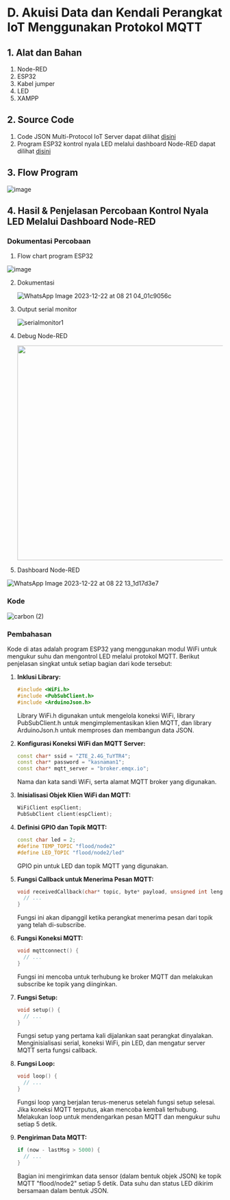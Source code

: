 # D. Akuisi Data dan Kendali Perangkat IoT Menggunakan Protokol MQTT
   
## 1. Alat dan Bahan
1. Node-RED
2. ESP32
3. Kabel jumper
4. LED
5. XAMPP

## 2. Source Code

1. Code JSON Multi-Protocol IoT Server dapat dilihat <a href="https://github.com/JustBadrun/Embeded_System/blob/dd513af13ce3906220b904cf8b1522e06d7a0c23/Jobsheet%204/B.%20Transmisi%20Data%20Menggunakan%20Protokol%20HTTP/flow%20program%20Multi-Protocol%20IoT.json">disini</a>
2. Program ESP32 kontrol nyala LED melalui dashboard Node-RED dapat dilihat <a href="https://github.com/JustBadrun/Embeded_System/blob/5de87485d941e0818fd193cdf1d823249256daca/Jobsheet%204/D.%20Akuisi%20Data%20dan%20Kendali%20Perangkat%20IoT%20Menggunakan%20Protokol%20MQTT/akuisisi/akuisisi.ino">disini</a>


## 3. Flow Program
![image](https://github.com/ArthZ01/System-Embedded/assets/91934953/5a4526ba-f8e2-4cdd-b02a-6704872a7403)


## 4. Hasil & Penjelasan Percobaan Kontrol Nyala LED Melalui Dashboard Node-RED
### Dokumentasi Percobaan

1. Flow chart program ESP32
   
  ![image](https://github.com/ArthZ01/System-Embedded/assets/91934953/7db33564-d846-4c57-ad71-42562765d82c)

2. Dokumentasi
   
   ![WhatsApp Image 2023-12-22 at 08 21 04_01c9056c](https://github.com/JustBadrun/Embeded_System/assets/128286595/13547144-2d63-43d3-8adb-016d78373858)

4. Output serial monitor
   
   ![serialmonitor1](https://github.com/JustBadrun/Embeded_System/assets/128286595/72266af7-a40f-45fc-933c-ce0a4062d98a)

5. Debug Node-RED
   
   <img src="https://github.com/brianrahma/system-embedded/assets/82065700/6f42ea1e-cc21-48d6-8e28-a84fb027c729" height="500">
   
6. Dashboard Node-RED
   
  ![WhatsApp Image 2023-12-22 at 08 22 13_1d17d3e7](https://github.com/JustBadrun/Embeded_System/assets/128286595/473009bc-0983-4b1b-9a15-ea96e908a5a0)

### Kode
![carbon (2)](https://github.com/ArthZ01/System-Embedded/assets/91934953/afaeef6d-5159-4916-89c9-98757bc551f4)

### Pembahasan


Kode di atas adalah program ESP32 yang menggunakan modul WiFi untuk mengukur suhu dan mengontrol LED melalui protokol MQTT. Berikut penjelasan singkat untuk setiap bagian dari kode tersebut:

1. **Inklusi Library:**
   ```cpp
   #include <WiFi.h>
   #include <PubSubClient.h>
   #include <ArduinoJson.h>
   ```
   Library WiFi.h digunakan untuk mengelola koneksi WiFi, library PubSubClient.h untuk mengimplementasikan klien MQTT, dan library ArduinoJson.h untuk memproses dan membangun data JSON.

2. **Konfigurasi Koneksi WiFi dan MQTT Server:**
   ```cpp
   const char* ssid = "ZTE_2.4G_TuYTR4";
   const char* password = "kasnaman1";
   const char* mqtt_server = "broker.emqx.io";
   ```
   Nama dan kata sandi WiFi, serta alamat MQTT broker yang digunakan.

3. **Inisialisasi Objek Klien WiFi dan MQTT:**
   ```cpp
   WiFiClient espClient;
   PubSubClient client(espClient);
   ```

4. **Definisi GPIO dan Topik MQTT:**
   ```cpp
   const char led = 2;
   #define TEMP_TOPIC "flood/node2"
   #define LED_TOPIC "flood/node2/led"
   ```

   GPIO pin untuk LED dan topik MQTT yang digunakan.

5. **Fungsi Callback untuk Menerima Pesan MQTT:**
   ```cpp
   void receivedCallback(char* topic, byte* payload, unsigned int length) {
     // ...
   }
   ```

   Fungsi ini akan dipanggil ketika perangkat menerima pesan dari topik yang telah di-subscribe.

6. **Fungsi Koneksi MQTT:**
   ```cpp
   void mqttconnect() {
     // ...
   }
   ```

   Fungsi ini mencoba untuk terhubung ke broker MQTT dan melakukan subscribe ke topik yang diinginkan.

7. **Fungsi Setup:**
   ```cpp
   void setup() {
     // ...
   }
   ```

   Fungsi setup yang pertama kali dijalankan saat perangkat dinyalakan. Menginisialisasi serial, koneksi WiFi, pin LED, dan mengatur server MQTT serta fungsi callback.

8. **Fungsi Loop:**
   ```cpp
   void loop() {
     // ...
   }
   ```

   Fungsi loop yang berjalan terus-menerus setelah fungsi setup selesai. Jika koneksi MQTT terputus, akan mencoba kembali terhubung. Melakukan loop untuk mendengarkan pesan MQTT dan mengukur suhu setiap 5 detik.

9. **Pengiriman Data MQTT:**
   ```cpp
   if (now - lastMsg > 5000) {
     // ...
   }
   ```

   Bagian ini mengirimkan data sensor (dalam bentuk objek JSON) ke topik MQTT "flood/node2" setiap 5 detik. Data suhu dan status LED dikirim bersamaan dalam bentuk JSON.
